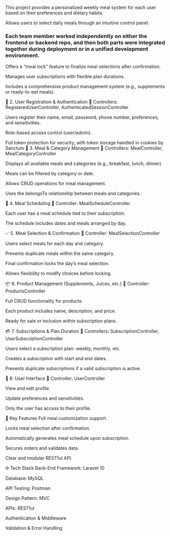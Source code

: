 This project provides a personalized weekly meal system for each user based on their preferences and dietary habits.

Allows users to select daily meals through an intuitive control panel.

### Each team member worked independently on either the frontend or backend repo, and then both parts were integrated together during deployment or in a unified development environment.


Offers a “meal lock” feature to finalize meal selections after confirmation.

Manages user subscriptions with flexible plan durations.

Includes a comprehensive product management system (e.g., supplements or ready-to-eat meals).

👤 2. User Registration & Authentication
📁 Controllers: RegisteredUserController, AuthenticatedSessionController

Users register their name, email, password, phone number, preferences, and sensitivities.

Role-based access control (user/admin).

Full token protection for security, with token storage handled in cookies by Sanctum
🍱 3. Meal & Category Management
📁 Controllers: MealController, MealCategoryController

Displays all available meals and categories (e.g., breakfast, lunch, dinner).

Meals can be filtered by category or date.

Allows CRUD operations for meal management.

Uses the belongsTo relationship between meals and categories.

📆 4. Meal Scheduling
📁 Controller: MealScheduleController

Each user has a meal schedule tied to their subscription.

The schedule includes dates and meals arranged by day.

✅ 5. Meal Selection & Confirmation
📁 Controller: MealSelectionController

Users select meals for each day and category.

Prevents duplicate meals within the same category.

Final confirmation locks the day’s meal selection.

Allows flexibility to modify choices before locking.

📦 6. Product Management (Supplements, Juices, etc.)
📁 Controller: ProductsController

Full CRUD functionality for products.

Each product includes name, description, and price.

Ready for sale or inclusion within subscription plans.

💳 7. Subscriptions & Plan Duration
📁 Controllers: SubscriptionController, UserSubscriptionController

Users select a subscription plan: weekly, monthly, etc.

Creates a subscription with start and end dates.

Prevents duplicate subscriptions if a valid subscription is active.

👥 8. User Interface
📁 Controller: UserController

View and edit profile.

Update preferences and sensitivities.

Only the user has access to their profile.

📌 Key Features
Full meal customization support.

Locks meal selection after confirmation.

Automatically generates meal schedule upon subscription.

Secures orders and validates data.

Clear and modular RESTful API.

🌐 Tech Stack
Back-End Framework: Laravel 10

Database: MySQL

API Testing: Postman

Design Pattern: MVC

APIs: RESTful

Authentication & Middleware

Validation & Error Handling
